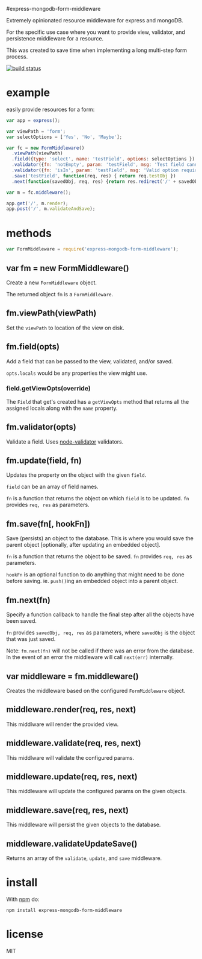 #express-mongodb-form-middleware

Extremely opinionated resource middleware for express and mongoDB.

For the specific use case where you want to provide view, validator, and persistence middleware for a resource.

This was created to save time when implementing a long multi-step form process.

[![build status](https://secure.travis-ci.org/nickpoorman/express-mongodb-form-middleware.png)](https://travis-ci.org/nickpoorman/express-mongodb-form-middleware)

# example

easily provide resources for a form:

``` js
var app = express();

var viewPath = 'form';
var selectOptions = ['Yes', 'No', 'Maybe'];

var fc = new FormMiddleware()
  .viewPath(viewPath)
  .field({type: 'select', name: 'testField', options: selectOptions })
  .validator({fn: 'notEmpty', param: 'testField', msg: 'Test field cannot be empty'})
  .validator({fn: 'isIn', param: 'testField', msg: 'Valid option required', }, selectOptions)
  .save('testField', function(req, res) { return req.testObj })
  .next(function(savedObj, req, res) {return res.redirect('/' + savedObj.id); })

var m = fc.middleware();

app.get('/', m.render);
app.post('/', m.validateAndSave);

```

# methods

``` js
var FormMiddleware = require('express-mongodb-form-middleware');
```

## var fm = new FormMiddleware()

Create a new `FormMiddleware` object.

The returned object `fm` is a `FormMiddleware`. 

## fm.viewPath(viewPath)

Set the `viewPath` to location of the view on disk.

## fm.field(opts)

Add a field that can be passed to the view, validated, and/or saved.

`opts.locals` would be any properties the view might use.

### field.getViewOpts(override)

The `Field` that get's created has a `getViewOpts` method that returns all the assigned locals along with the `name` property.

## fm.validator(opts)

Validate a field. Uses [node-validator](https://github.com/chriso/node-validator) validators.

## fm.update(field, fn)

Updates the property on the object with the given `field`.

`field` can be an array of field names.

`fn` is a function that returns the object on which `field` is to be updated. `fn` provides `req, res` as parameters.

## fm.save(fn[, hookFn])

Save (persists) an object to the database. This is where you would save the parent object [optionally, after updating an embedded object].

`fn` is a function that returns the object to be saved. `fn` provides `req, res` as parameters.

`hookFn` is an optional function to do anything that might need to be done before saving. ie. `push()`ing an embedded object into a parent object.

## fm.next(fn)

Specify a function callback to handle the final step after all the objects have been saved.

`fn` provides `savedObj, req, res` as parameters, where `savedObj` is the object that was just saved. 

Note: `fm.next(fn)` will not be called if there was an error from the database. In the event of an error the middleware will call `next(err)` internally.

## var middleware = fm.middleware()

Creates the middleware based on the configured `FormMiddleware` object.

## middleware.render(req, res, next)

This middlware will render the provided view.

## middleware.validate(req, res, next)

This middlware will validate the configured params.

## middleware.update(req, res, next)

This middleware will update the configured params on the given objects.

## middleware.save(req, res, next)

This middleware will persist the given objects to the database.

## middleware.validateUpdateSave()

Returns an array of the `validate`, `update`, and `save` middleware.

# install

With [npm](https://npmjs.org) do:

```
npm install express-mongodb-form-middleware
```

# license

MIT